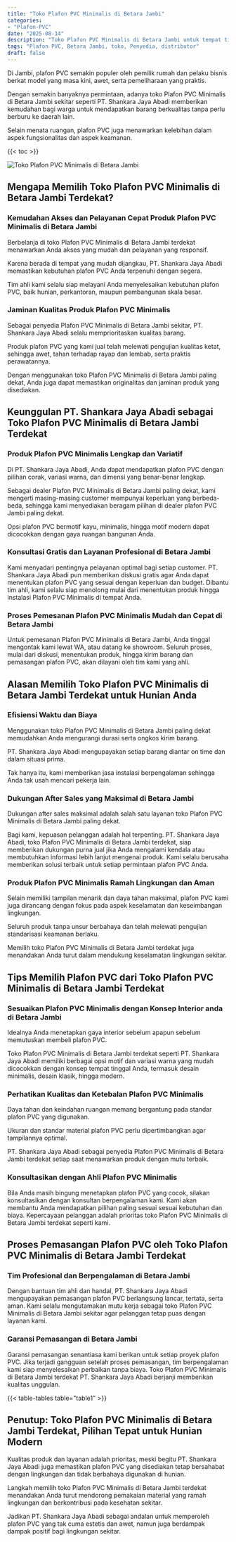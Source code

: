 ```yaml
---
title: "Toko Plafon PVC Minimalis di Betara Jambi"
categories: 
- "Plafon-PVC"
date: "2025-08-14"
description: "Toko Plafon PVC Minimalis di Betara Jambi untuk tempat tinggal, kantor, serta ritel. Produk terbaik, variasi motif, variasi warna modern, beserta layanan penempatan oleh tenaga ahli berpengalaman serta kepastian resmi!|Jasa penjualan Plafon PVC Minimalis di Betara Jambi bagi keperluan tempat tinggal, office, maupun ritel, beserta material terbaik dan instalasi oleh tenaga ahli profesional serta garansi resmi.|Alternatif Plafon PVC Minimalis di Betara Jambi yang terbukti bagi tempat tinggal, office, serta gerai, bersama material terbaik dan pemasangan dikerjakan oleh tenaga ahli ahli dan kepastian resmi.|Penyediaan Plafon PVC Minimalis di Betara Jambi bagi tempat tinggal, perkantoran, dan ritel, dengan plafon terbaik dan penempatan ditangani oleh tim ahli, lengkap dengan jaminan resmi.}"
tags: "Plafon PVC, Betara Jambi, toko, Penyedia, distributor"
draft: false
---
```


Di Jambi, plafon PVC semakin populer oleh pemilik rumah dan pelaku bisnis berkat model yang masa kini, awet, serta pemeliharaan yang praktis.

Dengan semakin banyaknya permintaan, adanya toko Plafon PVC Minimalis di Betara Jambi sekitar seperti PT. Shankara Jaya Abadi memberikan kemudahan bagi warga untuk mendapatkan barang berkualitas tanpa perlu berburu ke daerah lain.

Selain menata ruangan, plafon PVC juga menawarkan kelebihan dalam aspek fungsionalitas dan aspek keamanan.

{{< toc >}}

![Toko Plafon PVC Minimalis di Betara Jambi](/images/Plafon-PVC/Toko-Plafon-PVC-Minimalis-di-Betara-Jambi.png)


## Mengapa Memilih Toko Plafon PVC Minimalis di Betara Jambi Terdekat?

### Kemudahan Akses dan Pelayanan Cepat Produk Plafon PVC Minimalis di Betara Jambi

Berbelanja di toko Plafon PVC Minimalis di Betara Jambi terdekat menawarkan Anda akses yang mudah dan pelayanan yang responsif.

Karena berada di tempat yang mudah dijangkau, PT. Shankara Jaya Abadi memastikan kebutuhan plafon PVC Anda terpenuhi dengan segera.

Tim ahli kami selalu siap melayani Anda menyelesaikan kebutuhan plafon PVC, baik hunian, perkantoran, maupun pembangunan skala besar.

### Jaminan Kualitas Produk Plafon PVC Minimalis

Sebagai penyedia Plafon PVC Minimalis di Betara Jambi sekitar, PT. Shankara Jaya Abadi selalu memprioritaskan kualitas barang.

Produk plafon PVC yang kami jual telah melewati pengujian kualitas ketat, sehingga awet, tahan terhadap rayap dan lembab, serta praktis perawatannya.

Dengan menggunakan toko Plafon PVC Minimalis di Betara Jambi paling dekat, Anda juga dapat memastikan originalitas dan jaminan produk yang disediakan.

## Keunggulan PT. Shankara Jaya Abadi sebagai Toko Plafon PVC Minimalis di Betara Jambi Terdekat

### Produk Plafon PVC Minimalis Lengkap dan Variatif

Di PT. Shankara Jaya Abadi, Anda dapat mendapatkan plafon PVC dengan pilihan corak, variasi warna, dan dimensi yang benar-benar lengkap.

Sebagai dealer Plafon PVC Minimalis di Betara Jambi paling dekat, kami mengerti masing-masing customer mempunyai keperluan yang berbeda-beda, sehingga kami menyediakan beragam pilihan di dealer plafon PVC Jambi paling dekat.

Opsi plafon PVC bermotif kayu, minimalis, hingga motif modern dapat dicocokkan dengan gaya ruangan bangunan Anda.

### Konsultasi Gratis dan Layanan Profesional di Betara Jambi

Kami menyadari pentingnya pelayanan optimal bagi setiap customer. PT. Shankara Jaya Abadi pun memberikan diskusi gratis agar Anda dapat menentukan plafon PVC yang sesuai dengan keperluan dan budget. Dibantu tim ahli, kami selalu siap menolong mulai dari menentukan produk hingga instalasi Plafon PVC Minimalis di tempat Anda.

### Proses Pemesanan Plafon PVC Minimalis Mudah dan Cepat di Betara Jambi

Untuk pemesanan Plafon PVC Minimalis di Betara Jambi, Anda tinggal mengontak kami lewat WA, atau datang ke showroom. Seluruh proses, mulai dari diskusi, menentukan produk, hingga kirim barang dan pemasangan plafon PVC, akan dilayani oleh tim kami yang ahli.

## Alasan Memilih Toko Plafon PVC Minimalis di Betara Jambi Terdekat untuk Hunian Anda

### Efisiensi Waktu dan Biaya

Menggunakan toko Plafon PVC Minimalis di Betara Jambi paling dekat memudahkan Anda mengurangi durasi serta ongkos kirim barang.

PT. Shankara Jaya Abadi mengupayakan setiap barang diantar on time dan dalam situasi prima.

Tak hanya itu, kami memberikan jasa instalasi berpengalaman sehingga Anda tak usah mencari pekerja lain.

### Dukungan After Sales yang Maksimal di Betara Jambi

Dukungan after sales maksimal adalah salah satu layanan toko Plafon PVC Minimalis di Betara Jambi paling dekat.

Bagi kami, kepuasan pelanggan adalah hal terpenting. PT. Shankara Jaya Abadi, toko Plafon PVC Minimalis di Betara Jambi terdekat, siap memberikan dukungan purna jual jika Anda mengalami kendala atau membutuhkan informasi lebih lanjut mengenai produk. Kami selalu berusaha memberikan solusi terbaik untuk setiap permintaan plafon PVC Anda.

### Produk Plafon PVC Minimalis Ramah Lingkungan dan Aman

Selain memiliki tampilan menarik dan daya tahan maksimal, plafon PVC kami juga dirancang dengan fokus pada aspek keselamatan dan keseimbangan lingkungan.

Seluruh produk tanpa unsur berbahaya dan telah melewati pengujian standarisasi keamanan berlaku.

Memilih toko Plafon PVC Minimalis di Betara Jambi terdekat juga menandakan Anda turut dalam mendukung keselamatan lingkungan sekitar.

## Tips Memilih Plafon PVC dari Toko Plafon PVC Minimalis di Betara Jambi Terdekat

### Sesuaikan Plafon PVC Minimalis dengan Konsep Interior anda di Betara Jambi

Idealnya Anda menetapkan gaya interior sebelum apapun sebelum memutuskan membeli plafon PVC.

Toko Plafon PVC Minimalis di Betara Jambi terdekat seperti PT. Shankara Jaya Abadi memiliki berbagai opsi motif dan variasi warna yang mudah dicocokkan dengan konsep tempat tinggal Anda, termasuk desain minimalis, desain klasik, hingga modern.

### Perhatikan Kualitas dan Ketebalan Plafon PVC Minimalis

Daya tahan dan keindahan ruangan memang bergantung pada standar plafon PVC yang digunakan.

Ukuran dan standar material plafon PVC perlu dipertimbangkan agar tampilannya optimal.

PT. Shankara Jaya Abadi sebagai penyedia Plafon PVC Minimalis di Betara Jambi terdekat setiap saat menawarkan produk dengan mutu terbaik.

### Konsultasikan dengan Ahli Plafon PVC Minimalis

Bila Anda masih bingung menetapkan plafon PVC yang cocok, silakan konsultasikan dengan konsultan berpengalaman kami. Kami akan membantu Anda mendapatkan pilihan paling sesuai sesuai kebutuhan dan biaya. Kepercayaan pelanggan adalah prioritas toko Plafon PVC Minimalis di Betara Jambi terdekat seperti kami.

## Proses Pemasangan Plafon PVC oleh Toko Plafon PVC Minimalis di Betara Jambi Terdekat

### Tim Profesional dan Berpengalaman di Betara Jambi

Dengan bantuan tim ahli dan handal, PT. Shankara Jaya Abadi mengupayakan pemasangan plafon PVC berlangsung lancar, tertata, serta aman. Kami selalu mengutamakan mutu kerja sebagai toko Plafon PVC Minimalis di Betara Jambi sekitar agar pelanggan tetap puas dengan layanan kami.

### Garansi Pemasangan di Betara Jambi

Garansi pemasangan senantiasa kami berikan untuk setiap proyek plafon PVC. Jika terjadi gangguan setelah proses pemasangan, tim berpengalaman kami siap menyelesaikan perbaikan tanpa biaya. Toko Plafon PVC Minimalis di Betara Jambi terdekat PT. Shankara Jaya Abadi berjanji memberikan kualitas unggulan.

{{< table-tables table="table1" >}}

## Penutup: Toko Plafon PVC Minimalis di Betara Jambi Terdekat, Pilihan Tepat untuk Hunian Modern

Kualitas produk dan layanan adalah prioritas, meski begitu PT. Shankara Jaya Abadi juga memastikan plafon PVC yang disediakan tetap bersahabat dengan lingkungan dan tidak berbahaya digunakan di hunian.

Langkah memilih toko Plafon PVC Minimalis di Betara Jambi terdekat menandakan Anda turut mendorong pemakaian material yang ramah lingkungan dan berkontribusi pada kesehatan sekitar.

Jadikan PT. Shankara Jaya Abadi sebagai andalan untuk memperoleh plafon PVC yang tak cuma estetis dan awet, namun juga berdampak dampak positif bagi lingkungan sekitar.